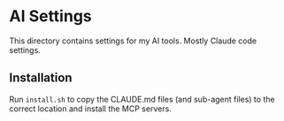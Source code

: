 # AI Settings

This directory contains settings for my AI tools. Mostly Claude code settings.

## Installation

Run `install.sh` to copy the CLAUDE.md files (and sub-agent files) to the correct location and install the MCP servers.
